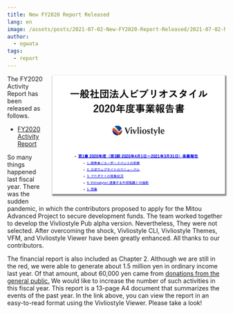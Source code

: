 ```yaml
---
title: New FY2020 Report Released
lang: en
image: /assets/posts/2021-07-02-New-FY2020-Report-Released/2021-07-02-New-FY2020-Report-Released.png
author:
  - ogwata
tags:
  - report
---
```

<div style="float: right; margin: 0 0 1em 1em;"><img src="/assets/posts/2021-07-02-New-FY2020-Report-Released/2021-07-02-New-FY2020-Report-Released.png" alt="New FY2020 Report Released" style="width: 400px; box-shadow: 1px 2px 2.5px 1.5px grey;" /></div>

The FY2020 Activity Report has been released as follows.

- [FY2020 Activity Report](https://vivliostyle.org/about-us/#fy2020-activity-report)

So many things happened last fiscal year. There was the sudden pandemic, in which the contributors proposed to apply for the Mitou Advanced Project to secure development funds. The team worked together to develop the Vivliostyle Pub alpha version. Nevertheless, They were not selected. After overcoming the shock, Vivliostyle CLI, Vivliostyle Themes, VFM, and Vivliostyle Viewer have been greatly enhanced. All thanks to our contributors.

The financial report is also included as Chapter 2. Although we are still in the red, we were able to generate about 1.5 million yen in ordinary income last year. Of that amount, about 60,000 yen came from [donations from the general public.](https://vivliostyle.org/sponsors/) We would like to increase the number of such activities in this fiscal year. This report is a 13-page A4 document that summarizes the events of the past year. In the link above, you can view the report in an easy-to-read format using the Vivliostyle Viewer. Please take a look!